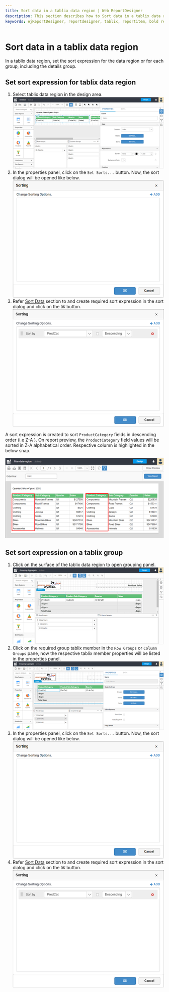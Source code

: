```yaml
---
title: Sort data in a tablix data region | Web ReportDesigner
description: This section describes how to Sort data in a tablix data regions and group in the Bold Report Designer
keywords: ejReportDesigner, reportdesigner, tablix, reportitem, bold reports, documentation, help, ej, user guide, demo, samples, bold reports, bold reporting, filters
---
```


# Sort data in a tablix data region

In a tablix data region, set the sort expression for the data region or for each group, including the details group.

## Set sort expression for tablix data region

1. Select tablix data region in the design area.
![Filter dialog](/static/assets/on-premise/images/report-designer/report-items/add-filter-to-tablix-data-region/select-data-region.png)
2. In the properties panel, click on the `Set Sorts...` button. Now, the sort dialog will be opened like below.
![Sort dialog](/static/assets/on-premise/images/report-designer/report-items/tablix/sort-dialog.png)
3. Refer [Sort Data](/designer-guide/report-designer/compose-report/sort-data/) section to and create required sort expression in the sort dialog and click on the `OK` button.
![Filter dialog](/static/assets/on-premise/images/report-designer/report-items/sort-data-in-tablix-data-region/new-sort-expression.png)

A sort expression is created to sort `ProductCategory` fields in descending order (i.e Z-A ). On report preview, the `ProductCategory` field values will be sorted in Z-A alphabetical order. Respective column is highlighted in the below snap.

![Filter dialog](/static/assets/on-premise/images/report-designer/report-items/sort-data-in-tablix-data-region/sorting-report-preview.png)

## Set sort expression on a tablix group

1. Click on the surface of the tablix data region to open grouping panel.
![Filter dialog](/static/assets/on-premise/images/report-designer/report-items/add-filter-to-tablix-data-region/enable-grouping-panel.png)
2. Click on the required group tablix member in the `Row Groups` or `Column Groups` pane, now the respective tablix member properties will be listed in the properties panel.
![Filter dialog](/static/assets/on-premise/images/report-designer/report-items/add-filter-to-tablix-data-region/open-member-properties.png)
3. In the properties panel, click on the `Set Sorts...` button. Now, the sort dialog will be opened like below.
![Sort dialog](/static/assets/on-premise/images/report-designer/report-items/tablix/sort-dialog.png)
4. Refer [Sort Data](/designer-guide/report-designer/compose-report/sort-data/) section to and create required sort expression in the sort dialog and click on the `OK` button.
![Filter dialog](/static/assets/on-premise/images/report-designer/report-items/sort-data-in-tablix-data-region/new-sort-expression.png)